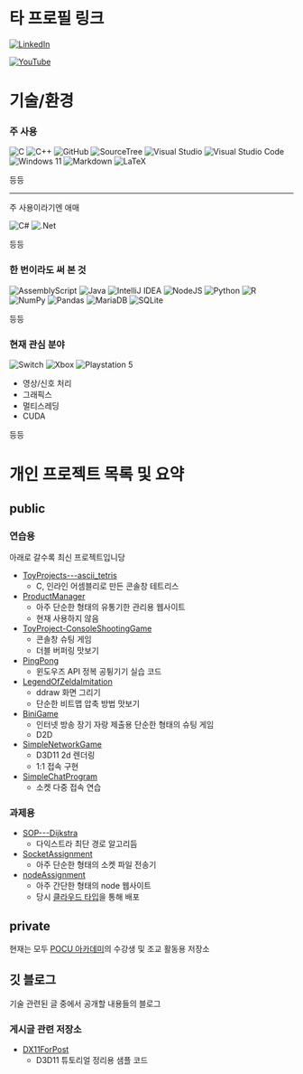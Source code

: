 # 타 프로필 링크

[![LinkedIn](https://img.shields.io/badge/linkedin-%230077B5.svg?style=for-the-badge&logo=linkedin&logoColor=white)](https://www.linkedin.com/in/%EC%8A%B9%EC%9D%BC-%EA%B0%95-614b14241/)

[![YouTube](https://img.shields.io/badge/YouTube-%23FF0000.svg?style=for-the-badge&logo=YouTube&logoColor=white)](https://www.youtube.com/@user-zb8vq3yx2x/featured)

# 기술/환경

### 주 사용

![C](https://img.shields.io/badge/c-%2300599C.svg?style=for-the-badge&logo=c&logoColor=white)
![C++](https://img.shields.io/badge/c++-%2300599C.svg?style=for-the-badge&logo=c%2B%2B&logoColor=white)
![GitHub](https://img.shields.io/badge/github-%23121011.svg?style=for-the-badge&logo=github&logoColor=white)
![SourceTree](https://img.shields.io/badge/SourceTree-0000FF.svg?style=for-the-badge&logo=SourceTree&logoColor=white)
![Visual Studio](https://img.shields.io/badge/Visual%20Studio-5C2D91.svg?style=for-the-badge&logo=visual-studio&logoColor=white)
![Visual Studio Code](https://img.shields.io/badge/Visual%20Studio%20Code-0078d7.svg?style=for-the-badge&logo=visual-studio-code&logoColor=white)
![Windows 11](https://img.shields.io/badge/Windows%2011-%230079d5.svg?style=for-the-badge&logo=Windows%2011&logoColor=white)
![Markdown](https://img.shields.io/badge/markdown-%23000000.svg?style=for-the-badge&logo=markdown&logoColor=white)
![LaTeX](https://img.shields.io/badge/latex-%23008080.svg?style=for-the-badge&logo=latex&logoColor=white)

등등

---
주 사용이라기엔 애매

![C#](https://img.shields.io/badge/c%23-%23239120.svg?style=for-the-badge&logo=csharp&logoColor=white)
![.Net](https://img.shields.io/badge/.NET-5C2D91?style=for-the-badge&logo=.net&logoColor=white)

등등

### 한 번이라도 써 본 것

![AssemblyScript](https://img.shields.io/badge/assembly%20script-%23000000.svg?style=for-the-badge&logo=assemblyscript&logoColor=white)
![Java](https://img.shields.io/badge/java-%23ED8B00.svg?style=for-the-badge&logo=openjdk&logoColor=white)
![IntelliJ IDEA](https://img.shields.io/badge/IntelliJIDEA-000000.svg?style=for-the-badge&logo=intellij-idea&logoColor=white)
![NodeJS](https://img.shields.io/badge/node.js-6DA55F?style=for-the-badge&logo=node.js&logoColor=white)
![Python](https://img.shields.io/badge/python-3670A0?style=for-the-badge&logo=python&logoColor=ffdd54)
![R](https://img.shields.io/badge/r-%23276DC3.svg?style=for-the-badge&logo=r&logoColor=white)
![NumPy](https://img.shields.io/badge/numpy-%23013243.svg?style=for-the-badge&logo=numpy&logoColor=white)
![Pandas](https://img.shields.io/badge/pandas-%23150458.svg?style=for-the-badge&logo=pandas&logoColor=white)
![MariaDB](https://img.shields.io/badge/MariaDB-003545?style=for-the-badge&logo=mariadb&logoColor=white)
![SQLite](https://img.shields.io/badge/sqlite-%2307405e.svg?style=for-the-badge&logo=sqlite&logoColor=white)

등등

### 현재 관심 분야

![Switch](https://img.shields.io/badge/Switch-E60012?style=for-the-badge&logo=nintendo-switch&logoColor=white)
![Xbox](https://img.shields.io/badge/xbox-%23107C10.svg?style=for-the-badge&logo=xbox&logoColor=white)
![Playstation 5](https://img.shields.io/badge/Playstation%205-003791?style=for-the-badge&logo=playstation-5&logoColor=white)

- 영상/신호 처리
- 그래픽스
- 멀티스레딩
- CUDA

등등

# 개인 프로젝트  목록 및 요약

## public

### 연습용

아래로 갈수록 최신 프로젝트입니당

- [ToyProjects---ascii_tetris](https://github.com/redbindy/ToyProjects---ascii_tetris)
  - C, 인라인 어셈블리로 만든 콘솔창 테트리스
- [ProductManager](https://github.com/redbindy/ProductManager)
  - 아주 단순한 형태의 유통기한 관리용 웹사이트
  - 현재 사용하지 않음
- [ToyProject-ConsoleShootingGame](https://github.com/redbindy/ToyProject-ConsoleShootingGame)
  - 콘솔창 슈팅 게임
  - 더블 버퍼링 맛보기
- [PingPong](https://github.com/redbindy/PingPong)
  - 윈도우즈 API 정복 공튕기기 실습 코드
- [LegendOfZeldaImitation](https://github.com/redbindy/LegendOfZeldaImitation)
  - ddraw 화면 그리기
  - 단순한 비트맵 압축 방법 맛보기
- [BiniGame](https://github.com/redbindy/BiniGame)
  - 인터넷 방송 장기 자랑 제출용 단순한 형태의 슈팅 게임
  - D2D
- [SimpleNetworkGame](https://github.com/redbindy/SimpleNetworkGame)
  - D3D11 2d 렌더링
  - 1:1 접속 구현
- [SimpleChatProgram](https://github.com/redbindy/SimpleChatProgram)
  - 소켓 다중 접속 연습

### 과제용

- [SOP---Dijkstra](https://github.com/redbindy/SOP---Dijkstra)
  - 다익스트라 최단 경로 알고리듬
- [SocketAssignment](https://github.com/redbindy/SocketAssignment)
  - 아주 단순한 형태의 소켓 파일 전송기
- [nodeAssignment](https://github.com/redbindy/nodeAssignment)
  - 아주 간단한 형태의 node 웹사이트
  - 당시 [클라우드 타입](https://cloudtype.io/)을 통해 배포

## private

현재는 모두 [POCU 아카데미](https://pocu.academy/ko)의 수강생 및 조교 활동용 저장소

## 깃 블로그

기술 관련된 글 중에서 공개할 내용들의 블로그

### 게시글 관련 저장소

- [DX11ForPost](https://github.com/redbindy/DX11ForPost)
  - D3D11 튜토리얼 정리용 샘플 코드